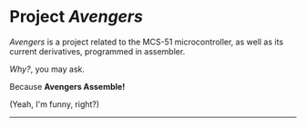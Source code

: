 
# Project _Avengers_


_Avengers_ is a project related to the MCS-51 microcontroller, as well as its current derivatives, programmed in assembler.

_Why?_, you may ask.

Because __Avengers Assemble!__

(Yeah, I'm funny, right?)


---



